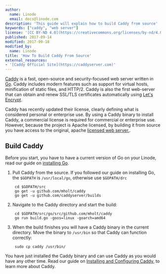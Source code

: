 ```yaml
---
author:
  name: Linode
  email: docs@linode.com
description: 'This guide will explain how to build Caddy from source'
keywords: ["caddy", "web server"]
license: '[CC BY-ND 4.0](https://creativecommons.org/licenses/by-nd/4.0)'
published: 2017-09-14
modified: 2017-09-18
modified_by:
  name: Linode
title: 'How To Build Caddy From Source'
external_resources:
- '[Caddy Official Site](https://caddyserver.com)'
---
```


[Caddy](https://caddyserver.com/) is a fast, open-source and security-focused web server written in [Go](https://golang.org/). Caddy includes modern features such as support for virtual hosts, minification of static files, and HTTP/2. Caddy is also the first web-server that can obtain and renew SSL/TLS certificates automatically using [Let's Encrypt](https://letsencrypt.org/).

Caddy has recently updated their license, clearly defining what is considered personal or enterprise use. By using a Caddy binary to install Caddy, a commercial license is required for commercial or enterprise use. However, because the project is Apache licensed, by building it from source you have access to the original, apache [licensed web server.](https://twitter.com/mholt6/status/908041929438371840).

## Build Caddy

Before you start, you have to have a current version of Go on your Linode, read our guide on [installing Go](/docs/development/go/install-go-on-ubuntu).

1. Pull Caddy from the source. If you followed our guide on installing Go, the `$GOPATH` is `/usr/local/go`, otherwise use `$GOPATH/drc`

        cd $GOPATH/src
        go get -u github.com/mholt/caddy
        go get -u github.com/caddyserver/builds

2. Navigate to the Caddy directory and start the build:

        cd $GOPATH/src/go/src/github.com/mholt/caddy
        go run build.go -goos=linux -goarch=amd64
3. When the build finishes you will have a Caddy binary in the current directory. Move the binary to `/usr/bin` so that Caddy can function correctly:

        sudo cp caddy /usr/bin/

You have just installed the Caddy binary and can use Caddy as you would have any other time. Read our guide on [Installing and Configuring Caddy](/docs/web-servers/caddy/install-and-configure-caddy-on-centos-7), to learn more about Caddy.
